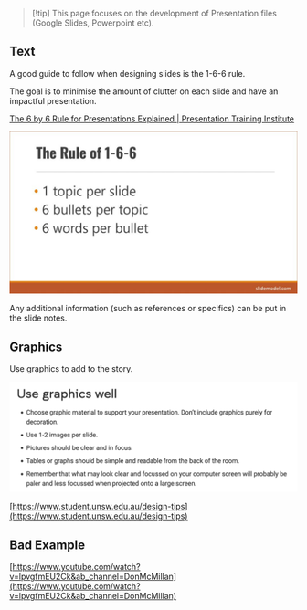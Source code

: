 
> [!tip] This page focuses on the development of Presentation files (Google Slides, Powerpoint etc).

## Text

A good guide to follow when designing slides is the 1-6-6 rule.

The goal is to minimise the amount of clutter on each slide and have an impactful presentation.

[The 6 by 6 Rule for Presentations Explained | Presentation Training Institute](https://www.presentationtraininginstitute.com/the-6-by-6-rule-for-presentations-explained/)

![presentationText](_sharedContent/_images/presentationText.png)

Any additional information (such as references or specifics) can be put in the slide notes.

## Graphics

Use graphics to add to the story.

![presentationGraphics](_sharedContent/_images/presentationGraphics.png)

[https://www.student.unsw.edu.au/design-tips](https://www.student.unsw.edu.au/design-tips)

## Bad Example

[https://www.youtube.com/watch?v=lpvgfmEU2Ck&ab_channel=DonMcMillan](https://www.youtube.com/watch?v=lpvgfmEU2Ck&ab_channel=DonMcMillan)